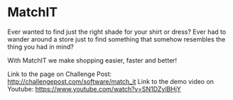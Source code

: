# MatchIT

Ever wanted to find just the right shade for your shirt or dress? Ever had to wander around a store just to find something that somehow resembles the thing you had in mind?

With MatchIT we make shopping easier, faster and better!

Link to the page on Challenge Post: http://challengepost.com/software/match_it
Link to the demo video on Youtube: https://www.youtube.com/watch?v=SN1DZylBHjY
